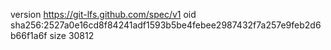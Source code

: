 version https://git-lfs.github.com/spec/v1
oid sha256:2527a0e16cd8f84241adf1593b5be4febee2987432f7a257e9feb2d6b66f1a6f
size 30812

